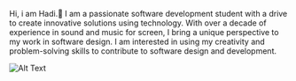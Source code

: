 Hi, i am Hadi.:wave:
I am a passionate software development student with a drive to create innovative solutions using technology. With over a decade of experience in sound and music for screen, I bring a unique perspective to my work in software design. I am interested in using my creativity and problem-solving skills to contribute to software design and development.

![Alt Text](https://media.giphy.com/media/lJNoBCvQYp7nq/giphy.gif)
